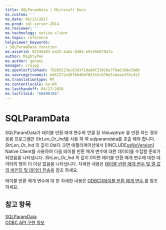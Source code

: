 ```yaml
---
title: SQLParamData | Microsoft Docs
ms.custom: ''
ms.date: 06/13/2017
ms.prod: sql-server-2014
ms.reviewer: ''
ms.technology: native-client
ms.topic: reference
helpviewer_keywords:
- SQLParamData function
ms.assetid: 92349482-ea22-4a6a-8484-e9c6566794fa
author: MightyPen
ms.author: genemi
manager: craigg
ms.openlocfilehash: 79285523ec83d3f10ad6f23010a7f9a6398e5980
ms.sourcegitcommit: e042272a38fb646df05152c676e5cbeae3f9cd13
ms.translationtype: MT
ms.contentlocale: ko-KR
ms.lasthandoff: 04/27/2020
ms.locfileid: "68890106"
---
```

# <a name="sqlparamdata"></a>SQLParamData
  SQLParamData가 테이블 반환 매개 변수와 연결 된 *Valueptrptr* 을 반환 하는 경우 응용 프로그램은 *StrLen_Or_Ind*를 사용 하 여 sqlparamdata를 호출 해야 합니다. *StrLen_Or_Ind* 의 값이 0보다 크면 애플리케이션에서 [!INCLUDE[ssNoVersion](../../includes/ssnoversion-md.md)] Native Client를 사용하여 다음 테이블 반환 매개 변수에 대한 데이터를 수집할 준비가 되었음을 나타냅니다. *StrLen_Or_Ind* 의 값이 0이면 테이블 반환 매개 변수에 대한 데이터의 행이 더 이상 없음을 나타냅니다. 자세한 내용은 [테이블 반환 매개 변수 및 열 값의 바인딩 및 데이터 전송](../native-client-odbc-table-valued-parameters/binding-and-data-transfer-of-table-valued-parameters-and-column-values.md)을 참조 하세요.  
  
 테이블 반환 매개 변수에 대 한 자세한 내용은 [ODBC&#41;&#40;테이블 반환 매개 변수 ](../native-client-odbc-table-valued-parameters/table-valued-parameters-odbc.md)를 참조 하세요.  
  
## <a name="see-also"></a>참고 항목  
 [SQLParamData](/sql/odbc/reference/syntax/sqlparamdata-function)   
 [ODBC API 구현 정보](odbc-api-implementation-details.md)  
  
  
